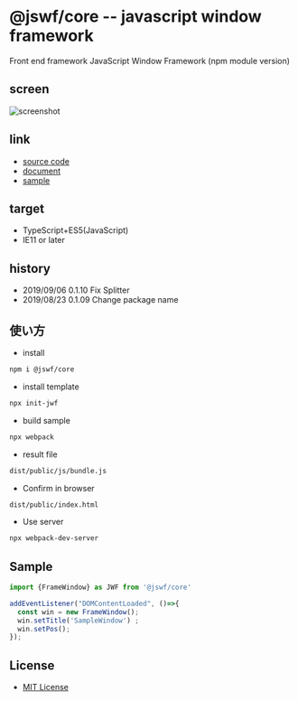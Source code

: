# @jswf/core -- javascript window framework

Front end framework
JavaScript Window Framework (npm module version)

## screen

![screenshot](https://raw.githubusercontent.com/JavaScript-WindowFramework/javascript-window-framework/ScreenShot/ScreenShot.gif)

## link

- [source code](https://github.com/JavaScript-WindowFramework/core)
- [document](https://javascript-windowframework.github.io/TypeDocViewer/dist/)
- [sample](https://github.com/JavaScript-WindowFramework/jwf_sample01)

## target

- TypeScript+ES5(JavaScript)
- IE11 or later

## history

- 2019/09/06 0.1.10 Fix Splitter
- 2019/08/23 0.1.09 Change package name

## 使い方

- install

```.sh
npm i @jswf/core
```

- install template

```.sh
npx init-jwf
```

- build sample

```.sh
npx webpack
```

- result file

```.sh
dist/public/js/bundle.js
```

- Confirm in browser

```.sh
dist/public/index.html
```

- Use server

```.sh
npx webpack-dev-server
```

## Sample

```src/public/index.ts
import {FrameWindow} as JWF from '@jswf/core'

addEventListener("DOMContentLoaded", ()=>{
  const win = new FrameWindow();
  win.setTitle('SampleWindow') ;
  win.setPos();
});
```

## License

- [MIT License](https://opensource.org/licenses/mit-license.php)
